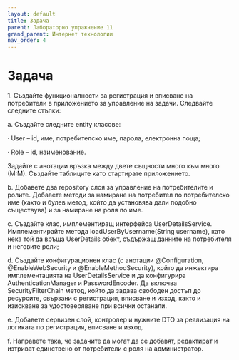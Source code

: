 ```yaml
---
layout: default
title: Задача
parent: Лабораторно упражнение 11
grand_parent: Интернет технологии
nav_order: 4
---
```


# Задача

1\.      Създайте функционалности за регистрация и вписване на потребители в приложението за управление на задачи. Следвайте следните стъпки:

a.      Създайте следните entity класове:

·    User – id, име, потребителско име, парола, електронна поща;

·   Role – id, наименование.

Задайте с анотации връзка между двете същности много към много (М:М). Създайте таблиците като стартирате приложението.

b.      Добавете два repository слоя за управление на потребителите и ролите.  Добавете методи за намиране на потребител по потребителско име (както и булев метод, който да установява дали подобно съществува) и за намиране на роля по име.

c.      Създайте клас, имплементиращ интерфейса UserDetailsService. Имплементирайте метода  loadUserByUsername(String username), като нека той да връща UserDetails обект, съдържащ данните на потребителя и неговите роли;

d.      Създайте конфигурационен клас (с анотации @Configuration, @EnableWebSecurity и @EnableMethodSecurity), който да инжектира имплементацията на UserDetailsService и да конфигурира AuthenticationManager и PasswordEncoder. Да включва SecurityFilterChain метод, който да задава свободен достъп до ресурсите, свързани с регистрация, вписване и изход, както и изискване за удостоверяване при всички останали.

e.      Добавете сервизен слой, контролер и нужните DTO за реализация на логиката по регистрация, вписване и изход.

f.       Направете така, че задачите да могат да се добавят, редактират и изтриват единствено от потребители с роля на администратор.
